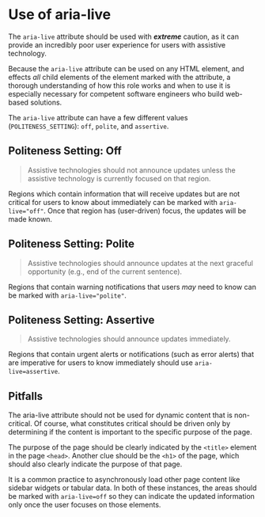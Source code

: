 # Use of aria-live

The `aria-live` attribute should be used with _**extreme**_ caution, as it can provide an incredibly poor user experience for users with assistive technology.

Because the `aria-live` attribute can be used on any HTML element, and effects _all_ child elements of the element marked with the attribute, a thorough understanding of how this role works and when to use it is especially necessary for competent software engineers who build web-based solutions.

The `aria-live` attribute can have a few different values \(`POLITENESS_SETTING`\): `off`, `polite`, and `assertive`.

## Politeness Setting: Off

> Assistive technologies should not announce updates unless the assistive technology is currently focused on that region.

Regions which contain information that will receive updates but are not critical for users to know about immediately can be marked with `aria-live="off"`. Once that region has \(user-driven\) focus, the updates will be made known.

## Politeness Setting: Polite

> Assistive technologies should announce updates at the next graceful opportunity \(e.g., end of the current sentence\).

Regions that contain warning notifications that users _may_ need to know can be marked with `aria-live="polite"`.

## Politeness Setting: Assertive

> Assistive technologies should announce updates immediately.

Regions that contain urgent alerts or notifications \(such as error alerts\) that are imperative for users to know immediately should use `aria-live=assertive`.

## Pitfalls

The aria-live attribute should not be used for dynamic content that is non-critical. Of course, what constitutes critical should be driven only by determining if the content is important to the specific purpose of the page.

The purpose of the page should be clearly indicated by the `<title>` element in the page `<head>`. Another clue should be the `<h1>` of the page, which should also clearly indicate the purpose of that page.

It is a common practice to asynchronously load other page content like sidebar widgets or tabular data. In both of these instances, the areas should be marked with `aria-live=off` so they can indicate the updated information only once the user focuses on those elements.
